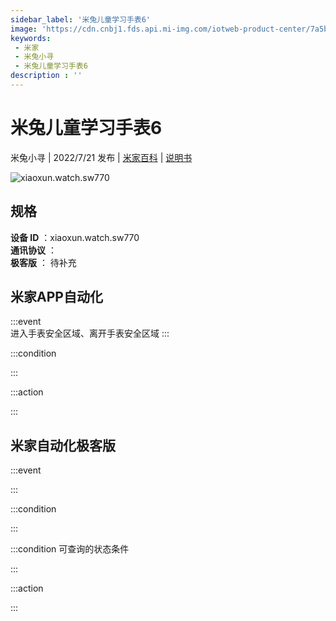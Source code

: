 ```yaml
---
sidebar_label: '米兔儿童学习手表6'
image: 'https://cdn.cnbj1.fds.api.mi-img.com/iotweb-product-center/7a5bb42073e28af4049da8ec4bc0f740_1648708351947.png?GalaxyAccessKeyId=AKVGLQWBOVIRQ3XLEW&Expires=9223372036854775807&Signature=AW9KqR5bnmt0KwNRcGNDNDm325Q='
keywords: 
 - 米家
 - 米兔小寻
 - 米兔儿童学习手表6
description : ''
---
```

# 米兔儿童学习手表6

米兔小寻 | 2022/7/21 发布 | [米家百科](https://home.mi.com/webapp/content/baike/product/index.html?model=xiaoxun.watch.sw770) | [说明书](https://home.mi.com/views/introduction.html?model=xiaoxun.watch.sw770&region=cn)

![xiaoxun.watch.sw770](https://cdn.cnbj1.fds.api.mi-img.com/iotweb-product-center/7a5bb42073e28af4049da8ec4bc0f740_1648708351947.png?GalaxyAccessKeyId=AKVGLQWBOVIRQ3XLEW&Expires=9223372036854775807&Signature=AW9KqR5bnmt0KwNRcGNDNDm325Q=)

## 规格  
> 
**设备 ID** ：xiaoxun.watch.sw770  
**通讯协议** ：  
**极客版**  ： 待补充 


## 米家APP自动化  

:::event  
进入手表安全区域、离开手表安全区域
:::

:::condition  

:::

:::action   

:::

## 米家自动化极客版  

:::event  

:::

:::condition  

:::

:::condition 可查询的状态条件  

:::

:::action  

:::

        
